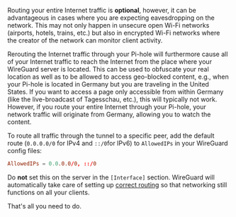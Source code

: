 Routing your entire Internet traffic is **optional**, however, it can be advantageous in cases where you are expecting eavesdropping on the network. This may not only happen in unsecure open Wi-Fi networks (airports, hotels, trains, etc.) but also in encrypted Wi-Fi networks where the creator of the network can monitor client activity.

Rerouting the Internet traffic through your Pi-hole will furthermore cause all of your Internet traffic to reach the Internet from the place where your WireGuard server is located. This can be used to obfuscate your real location as well as to be allowed to access geo-blocked content, e.g., when your Pi-hole is located in Germany but you are traveling in the United States. If you want to access a page only accessible from within Germany (like the live-broadcast of Tagesschau, etc.), this will typically not work. However, if you route your entire Internet through your Pi-hole, your network traffic will originate from Germany, allowing you to watch the content.

To route all traffic through the tunnel to a specific peer, add the default route (`0.0.0.0/0` for IPv4 and `::/0`for IPv6) to `AllowedIPs` in your WireGuard config files:

```toml
AllowedIPs = 0.0.0.0/0, ::/0
```

Do **not** set this on the server in the `[Interface]` section. WireGuard will automatically take care of setting up [correct routing](https://www.wireguard.com/netns/#routing-all-your-traffic) so that networking still functions on all your clients.

That's all you need to do.
